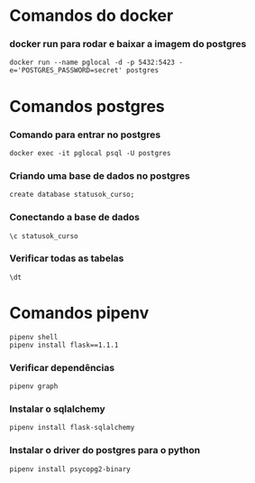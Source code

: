 # Comandos do docker

### docker run para rodar e baixar a imagem do postgres
``` 
docker run --name pglocal -d -p 5432:5423 -e='POSTGRES_PASSWORD=secret' postgres
```

# Comandos postgres

### Comando para entrar no postgres
```
docker exec -it pglocal psql -U postgres 
```

### Criando uma base de dados no postgres
```
create database statusok_curso;
```

### Conectando a base de dados
``` 
\c statusok_curso
```

### Verificar todas as tabelas
```
\dt
```

# Comandos pipenv

```
pipenv shell
pipenv install flask==1.1.1
```

### Verificar dependências
```
pipenv graph
```

### Instalar o sqlalchemy
```
pipenv install flask-sqlalchemy
```

### Instalar o driver do postgres para o python
```
pipenv install psycopg2-binary
```

### 